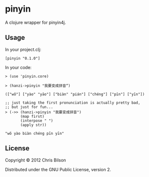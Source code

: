 # pinyin

A clojure wrapper for pinyin4j.

## Usage

In your project.clj:

    [pinyin "0.1.0"]

In your code:

    > (use 'pinyin.core)
    
    > (hanzi->pinyin "我要变成拼音“)
    
    (["wŏ"] ["yào" "yāo"] ["biàn" "pián"] ["chéng"] ["pīn"] ["yīn"])
    
    ;; just taking the first pronunciation is actually pretty bad,
    ;; but just for fun...
    > (->> (hanzi->pinyin "我要变成拼音")
           (map first)
           (interpose " ")
           (apply str))
           
    "wŏ yào biàn chéng pīn yīn"

## License

Copyright © 2012 Chris Bilson

Distributed under the GNU Public License, version 2.
